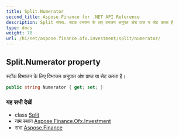 ```yaml
---
title: Split.Numerator
second_title: Aspose.Finance for .NET API Reference
description: Split संपत्त. स्टक वभजन के लए वभजन अनुपत अंश प्रप्त य सेट करत है
type: docs
weight: 70
url: /hi/net/aspose.finance.ofx.investment/split/numerator/
---
```

## Split.Numerator property

स्टॉक विभाजन के लिए विभाजन अनुपात अंश प्राप्त या सेट करता है।

```csharp
public string Numerator { get; set; }
```

### यह सभी देखें

* class [Split](../)
* नाम स्थान [Aspose.Finance.Ofx.Investment](../../split/)
* सभा [Aspose.Finance](../../../)


